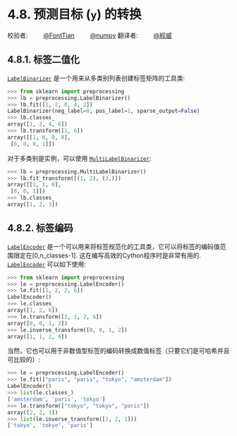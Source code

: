 # 4.8\. 预测目标 (`y`) 的转换

校验者:
        [@FontTian](https://github.com/FontTian)
        [@numpy](https://github.com/apachecn/scikit-learn-doc-zh)
翻译者:
        [@程威](https://github.com/apachecn/scikit-learn-doc-zh)

## 4.8.1\. 标签二值化

[`LabelBinarizer`](https://scikit-learn.org/stable/modules/generated/sklearn.preprocessing.LabelBinarizer.html#sklearn.preprocessing.LabelBinarizer "sklearn.preprocessing.LabelBinarizer") 是一个用来从多类别列表创建标签矩阵的工具类:

```py
>>> from sklearn import preprocessing
>>> lb = preprocessing.LabelBinarizer()
>>> lb.fit([1, 2, 6, 4, 2])
LabelBinarizer(neg_label=0, pos_label=1, sparse_output=False)
>>> lb.classes_
array([1, 2, 4, 6])
>>> lb.transform([1, 6])
array([[1, 0, 0, 0],
 [0, 0, 0, 1]])

```

对于多类别是实例，可以使用 [`MultiLabelBinarizer`](https://scikit-learn.org/stable/modules/generated/sklearn.preprocessing.MultiLabelBinarizer.html#sklearn.preprocessing.MultiLabelBinarizer "sklearn.preprocessing.MultiLabelBinarizer"):

```py
>>> lb = preprocessing.MultiLabelBinarizer()
>>> lb.fit_transform([(1, 2), (3,)])
array([[1, 1, 0],
 [0, 0, 1]])
>>> lb.classes_
array([1, 2, 3])

```

## 4.8.2\. 标签编码

[`LabelEncoder`](https://scikit-learn.org/stable/modules/generated/sklearn.preprocessing.LabelEncoder.html#sklearn.preprocessing.LabelEncoder "sklearn.preprocessing.LabelEncoder") 是一个可以用来将标签规范化的工具类，它可以将标签的编码值范围限定在[0,n_classes-1]. 这在编写高效的Cython程序时是非常有用的. [`LabelEncoder`](https://scikit-learn.org/stable/modules/generated/sklearn.preprocessing.LabelEncoder.html#sklearn.preprocessing.LabelEncoder "sklearn.preprocessing.LabelEncoder") 可以如下使用:

```py
>>> from sklearn import preprocessing
>>> le = preprocessing.LabelEncoder()
>>> le.fit([1, 2, 2, 6])
LabelEncoder()
>>> le.classes_
array([1, 2, 6])
>>> le.transform([1, 1, 2, 6])
array([0, 0, 1, 2])
>>> le.inverse_transform([0, 0, 1, 2])
array([1, 1, 2, 6])

```

当然，它也可以用于非数值型标签的编码转换成数值标签（只要它们是可哈希并且可比较的）:

```py
>>> le = preprocessing.LabelEncoder()
>>> le.fit(["paris", "paris", "tokyo", "amsterdam"])
LabelEncoder()
>>> list(le.classes_)
['amsterdam', 'paris', 'tokyo']
>>> le.transform(["tokyo", "tokyo", "paris"])
array([2, 2, 1])
>>> list(le.inverse_transform([2, 2, 1]))
['tokyo', 'tokyo', 'paris']

```